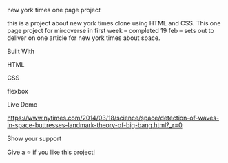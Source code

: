 new york times one page project


this is a project about new york times clone using HTML and CSS. This one page project for mircoverse in first week – completed 19 feb – sets out to deliver on one article for new york times about space.

 
Built With

HTML

CSS

flexbox



Live Demo

https://www.nytimes.com/2014/03/18/science/space/detection-of-waves-in-space-buttresses-landmark-theory-of-big-bang.html?_r=0





Show your support

Give a ⭐️ if you like this project!

